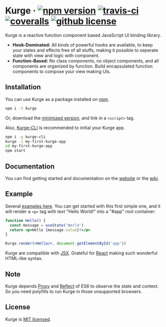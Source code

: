 # Kurge &middot; [![npm version](https://img.shields.io/npm/v/kurge.svg?style=flat-square)](https://www.npmjs.com/package/kurge) [![travis-ci](https://img.shields.io/travis/Siubaak/kurge.svg?style=flat-square)](https://travis-ci.org/Siubaak/kurge) [![coveralls](https://img.shields.io/coveralls/github/Siubaak/kurge.svg?style=flat-square)](https://coveralls.io/github/Siubaak/kurge) [![github license](https://img.shields.io/badge/license-MIT-blue.svg?style=flat-square)](https://github.com/Siubaak/kurge/blob/master/LICENSE)

Kurge is a reactive function component based JavaScript UI binding library.

* **Hook-Dominated:** All kinds of powerful hooks are available, to keep your states and effects free of all stuffs, making it possible to seperate state with view and logic with component.
* **Function-Based:** No class components, no object components, and all components are organized by function. Build encapsulated function components to compose your view making UIs.

## Installation

You can use Kurge as a package installed on [npm](https://www.npmjs.com/package/kurge).

```bash
npm i -S kurge
```

Or, download the [minimized version](https://github.com/Siubaak/kurge/blob/master/dist/kurge.min.js), and link in a `<script>` tag.

Also, [Kurge-CLI](https://github.com/Siubaak/kurge-cli) is recommended to initial your Kurge app.

```bash
npm i -g kurge-cli
kurge -i my-first-kurge-app
cd my-first-kurge-app
npm start
```

## Documentation

You can find getting started and documentation on the [website](https://siubaak.github.io/kurge) or the [wiki](https://github.com/Siubaak/kurge/wiki).  

## Example

Several [examples here](https://github.com/Siubaak/kurge/tree/master/docs/examples). You can get started with this first simple one, and it will render a `<p>` tag with text "Hello World!" into a "#app" root container:

```jsx
function Hello() {
  const message = useState('World')
  return <p>Hello {message.value}!</p> 
}

Kurge.render(<Hello/>, document.getElementById('app'))
```

Kurge are compatible with [JSX](https://reactjs.org/docs/introducing-jsx.html). Grateful for [React](https://reactjs.org) making such wonderful HTML-like syntax.

## Note

Kurge depends [Proxy](https://developer.mozilla.org/en-US/docs/Web/JavaScript/Reference/Global_Objects/Proxy) and [Reflect](https://developer.mozilla.org/en-US/docs/Web/JavaScript/Reference/Global_Objects/Reflect) of ES6 to observe the state and context. So you need polyfills to run Kurge in those unsupported browsers.

## License

Kurge is [MIT licensed](https://github.com/Siubaak/kurge/blob/master/LICENSE).